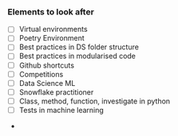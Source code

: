  ### Elements to look after

- [ ]  Virtual environments 
- [ ]  Poetry Environment
- [ ]  Best practices in DS folder structure 
- [ ] Best practices in modularised code
- [ ] Github shortcuts 
- [ ] Competitions
- [ ] Data Science ML
- [ ] Snowflake practitioner
- [ ] Class, method, function, investigate in python
- [ ] Tests in machine learning 
- 